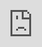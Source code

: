 # Video Tutorials

<div class="iframe-wrapper">
  <iframe
    src="https://vimeo.com/showcase/2957711/embed"
    allowfullscreen
    frameborder="0"
    style="position:absolute;top:0;left:0;width:100%;height:100%;"
  ></iframe>
</div>

<hr class="vid-seperator" />

<div class="iframe-wrapper">
<iframe
  src="https://player.vimeo.com/video/101059360"
  frameborder="0"
  allow="autoplay; fullscreen"
  allowfullscreen
  style="position:absolute;top:0;left:0;width:100%;height:100%;"
></iframe>
</div>

<hr class="vid-seperator" />

## Nuxt Tutorial - Lesson 1 & 2

<div class="iframe-wrapper">
    <iframe
    src="https://player.vimeo.com/video/353944853"
    style="position:absolute;top:0;left:0;width:100%;height:100%;"
    frameborder="0"
    allow="autoplay; fullscreen"
    allowfullscreen
    ></iframe>
</div>
